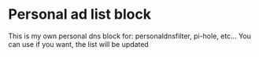 # Personal ad list block

This is my own personal dns block for: personaldnsfilter, pi-hole, etc...
You can use if you want, the list will be updated
